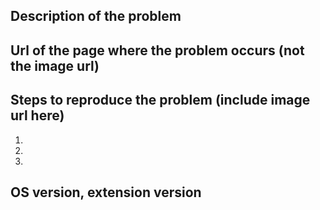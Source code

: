 ## Description of the problem


## Url of the page where the problem occurs (not the image url)


## Steps to reproduce the problem (include image url here)
1.
2.
3.

## OS version, extension version

